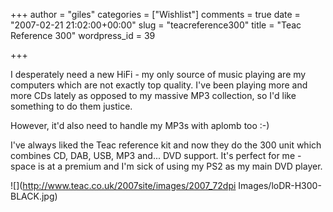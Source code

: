 +++
author = "giles"
categories = ["Wishlist"]
comments = true
date = "2007-02-21 21:02:00+00:00"
slug = "teacreference300"
title = "Teac Reference 300"
wordpress_id = 39

+++

I desperately need a new HiFi - my only source of music playing are my computers which are not exactly top quality. I've been playing more and more CDs lately as opposed to my massive MP3 collection, so I'd like something to do them justice.




However, it'd also need to handle my MP3s with aplomb too :-)




I've always liked the Teac reference kit and now they do the 300 unit which combines CD, DAB, USB, MP3 and... DVD support. It's perfect for me - space is at a premium and I'm sick of using my PS2 as my main DVD player.



![](http://www.teac.co.uk/2007site/images/2007_72dpi Images/loDR-H300-BLACK.jpg)

